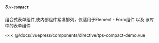 ##### 3.`v-compact`

组合式表单组件,使内部组件紧凑排列，仅适用于Element - Form组件 以及 该库中的表单组件

<template>
  <my-container>
    <directive-tps-compact-demo></directive-tps-compact-demo>
  </my-container>
</template>

<<< @/docs/.vuepress/components/directive/tps-compact-demo.vue